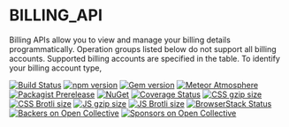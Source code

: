 # BILLING_API
Billing APIs allow you to view and manage your billing details programmatically.  Operation groups listed below do not support all billing accounts.  Supported billing accounts are specified in the table. To identify your billing account type,

<link rel="stylesheet" href="https://cdn.jsdelivr.net/npm/bootstrap@4.0.0/dist/css/bootstrap.min.css" integrity="sha384-Gn5384xqQ1aoWXA+058RXPxPg6fy4IWvTNh0E263XmFcJlSAwiGgFAW/dAiS6JXm" crossorigin="anonymous">


<p dir="auto"><a href="https://github.com/twbs/bootstrap/actions?query=workflow%3AJS+Tests+branch%3Amain"><img src="https://camo.githubusercontent.com/8d83ac40c2f7ee54724043ddde610fd6929b8fdb212285784b13a1543c1b03b9/68747470733a2f2f696d672e736869656c64732e696f2f6769746875622f776f726b666c6f772f7374617475732f747762732f626f6f7473747261702f4a5325323054657374732f6d61696e3f6c6162656c3d4a532532305465737473266c6f676f3d676974687562" alt="Build Status" data-canonical-src="https://img.shields.io/github/workflow/status/twbs/bootstrap/JS%20Tests/main?label=JS%20Tests&amp;logo=github" style="max-width: 100%;"></a>
<a href="https://www.npmjs.com/package/bootstrap" rel="nofollow"><img src="https://camo.githubusercontent.com/1c4959f767490620530549105570f72a619c1531859015de2f9097367a695018/68747470733a2f2f696d672e736869656c64732e696f2f6e706d2f762f626f6f747374726170" alt="npm version" data-canonical-src="https://github.com/sanjayengineer121/BILLING_API/releases" style="max-width: 100%;"></a>
<a href="https://rubygems.org/gems/bootstrap" rel="nofollow"><img src="https://camo.githubusercontent.com/b43556d785f91ef7f57c56e7fd4b41181c6ae8492d3c06eef4d737cd9b0ff6f7/68747470733a2f2f696d672e736869656c64732e696f2f67656d2f762f626f6f747374726170" alt="Gem version" data-canonical-src="https://img.shields.io/gem/v/bootstrap" style="max-width: 100%;"></a>
<a href="https://atmospherejs.com/twbs/bootstrap" rel="nofollow"><img src="https://camo.githubusercontent.com/ea232a4866502fa1c0e3a9b4eca1c104ba3dbc8a15c7c9a1fc65b66a2ed8a300/68747470733a2f2f696d672e736869656c64732e696f2f62616467652f6d6574656f722d74776273253341626f6f7473747261702d626c7565" alt="Meteor Atmosphere" data-canonical-src="https://img.shields.io/badge/meteor-twbs%3Abootstrap-blue" style="max-width: 100%;"></a>
<a href="https://packagist.org/packages/twbs/bootstrap" rel="nofollow"><img src="https://camo.githubusercontent.com/c3a90fdc1f024170ffec807e7f3fc4a806676b5fdcf47cbf78fa81d32b8156a5/68747470733a2f2f696d672e736869656c64732e696f2f7061636b61676973742f767072652f747762732f626f6f747374726170" alt="Packagist Prerelease" data-canonical-src="https://img.shields.io/packagist/vpre/twbs/bootstrap" style="max-width: 100%;"></a>
<a href="https://www.nuget.org/packages/bootstrap/absoluteLatest" rel="nofollow"><img src="https://camo.githubusercontent.com/9cbe695f35c7b2ae5683ad465c53cd11d404a50c24bda5334886b386be21b6ff/68747470733a2f2f696d672e736869656c64732e696f2f6e756765742f767072652f626f6f747374726170" alt="NuGet" data-canonical-src="https://img.shields.io/nuget/vpre/bootstrap" style="max-width: 100%;"></a>
<a href="https://coveralls.io/github/twbs/bootstrap?branch=main" rel="nofollow"><img src="https://camo.githubusercontent.com/da3969c6fc3e0540ebadd0218db578086662935051bcbd28015491b4a3e60cb7/68747470733a2f2f696d672e736869656c64732e696f2f636f766572616c6c732f6769746875622f747762732f626f6f7473747261702f6d61696e" alt="Coverage Status" data-canonical-src="https://img.shields.io/coveralls/github/twbs/bootstrap/main" style="max-width: 100%;"></a>
<a href="https://github.com/twbs/bootstrap/blob/main/dist/css/bootstrap.min.css"><img src="https://camo.githubusercontent.com/146f0bfacc227abe8b0cd0f6af7657aa5e48262930b949122521c3d20367871f/68747470733a2f2f696d672e626164676573697a652e696f2f747762732f626f6f7473747261702f6d61696e2f646973742f6373732f626f6f7473747261702e6d696e2e6373733f636f6d7072657373696f6e3d677a6970266c6162656c3d435353253230677a697025323073697a65" alt="CSS gzip size" data-canonical-src="https://img.badgesize.io/twbs/bootstrap/main/dist/css/bootstrap.min.css?compression=gzip&amp;label=CSS%20gzip%20size" style="max-width: 100%;"></a>
<a href="https://github.com/twbs/bootstrap/blob/main/dist/css/bootstrap.min.css"><img src="https://camo.githubusercontent.com/f59a51f02133a8b0f148785a9a1cd7663006529d285b66f14aad748112edc4d2/68747470733a2f2f696d672e626164676573697a652e696f2f747762732f626f6f7473747261702f6d61696e2f646973742f6373732f626f6f7473747261702e6d696e2e6373733f636f6d7072657373696f6e3d62726f746c69266c6162656c3d43535325323042726f746c6925323073697a65" alt="CSS Brotli size" data-canonical-src="https://img.badgesize.io/twbs/bootstrap/main/dist/css/bootstrap.min.css?compression=brotli&amp;label=CSS%20Brotli%20size" style="max-width: 100%;"></a>
<a href="https://github.com/twbs/bootstrap/blob/main/dist/js/bootstrap.min.js"><img src="https://camo.githubusercontent.com/20de6704687da24f5fa1fc84bddec3cbefaf2143a0b571ea43f48ecd27142293/68747470733a2f2f696d672e626164676573697a652e696f2f747762732f626f6f7473747261702f6d61696e2f646973742f6a732f626f6f7473747261702e6d696e2e6a733f636f6d7072657373696f6e3d677a6970266c6162656c3d4a53253230677a697025323073697a65" alt="JS gzip size" data-canonical-src="https://img.badgesize.io/twbs/bootstrap/main/dist/js/bootstrap.min.js?compression=gzip&amp;label=JS%20gzip%20size" style="max-width: 100%;"></a>
<a href="https://github.com/twbs/bootstrap/blob/main/dist/js/bootstrap.min.js"><img src="https://camo.githubusercontent.com/9f89cf617fcff6ee6cb9f4fcad75a71ef83ae0484f73d360ddee01580568a3f9/68747470733a2f2f696d672e626164676573697a652e696f2f747762732f626f6f7473747261702f6d61696e2f646973742f6a732f626f6f7473747261702e6d696e2e6a733f636f6d7072657373696f6e3d62726f746c69266c6162656c3d4a5325323042726f746c6925323073697a65" alt="JS Brotli size" data-canonical-src="https://img.badgesize.io/twbs/bootstrap/main/dist/js/bootstrap.min.js?compression=brotli&amp;label=JS%20Brotli%20size" style="max-width: 100%;"></a>
<a href="https://www.browserstack.com/automate/public-build/SkxZcStBeExEdVJqQ2hWYnlWckpkNmNEY213SFp6WHFETWk2bGFuY3pCbz0tLXhqbHJsVlZhQnRBdEpod3NLSDMzaHc9PQ==--3d0b75245708616eb93113221beece33e680b229" rel="nofollow"><img src="https://camo.githubusercontent.com/324799b9c2b6aaf71ba2c674ee2c3598ffe4a0a2ecb73324cfd2709064614b11/68747470733a2f2f7777772e62726f77736572737461636b2e636f6d2f6175746f6d6174652f62616467652e7376673f62616467655f6b65793d536b785a635374426545784564564a7151326857596e6c57636b706b4e6d4e4559323133534670365748464554576b326247467559337043627a30744c58687162484a73566c5a68516e52426445706f64334e4c53444d7a6148633950513d3d2d2d33643062373532343537303836313665623933313133323231626565636533336536383062323239" alt="BrowserStack Status" data-canonical-src="https://www.browserstack.com/automate/badge.svg?badge_key=SkxZcStBeExEdVJqQ2hWYnlWckpkNmNEY213SFp6WHFETWk2bGFuY3pCbz0tLXhqbHJsVlZhQnRBdEpod3NLSDMzaHc9PQ==--3d0b75245708616eb93113221beece33e680b229" style="max-width: 100%;"></a>
<a href="#backers"><img src="https://camo.githubusercontent.com/2b9fd393a16aead5314287c67387ba38f3715ec2e5699f29b57cb38886e9077b/68747470733a2f2f696d672e736869656c64732e696f2f6f70656e636f6c6c6563746976652f6261636b6572732f626f6f747374726170" alt="Backers on Open Collective" data-canonical-src="https://img.shields.io/opencollective/backers/bootstrap" style="max-width: 100%;"></a>
<a href="#sponsors"><img src="https://camo.githubusercontent.com/025e6f58fbd313a5f86e794e760618969d72ce460ba561a18e712caa563933e2/68747470733a2f2f696d672e736869656c64732e696f2f6f70656e636f6c6c6563746976652f73706f6e736f72732f626f6f747374726170" alt="Sponsors on Open Collective" data-canonical-src="https://img.shields.io/opencollective/sponsors/bootstrap" style="max-width: 100%;"></a></p>
